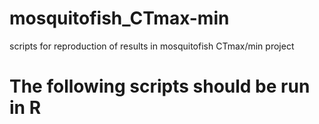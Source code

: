 # mosquitofish_CTmax-min
scripts for reproduction of results in mosquitofish CTmax/min project

# The following scripts should be run in R
